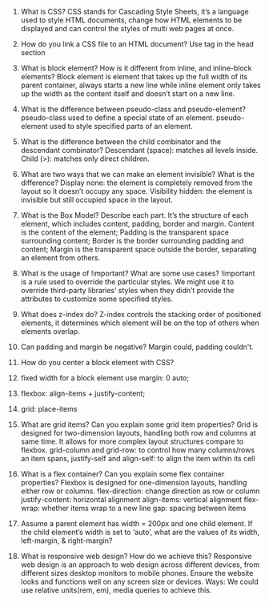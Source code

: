 1. What is CSS?
CSS stands for Cascading Style Sheets, it’s a language used to style HTML documents, change how HTML elements to be displayed and can control the styles of multi web pages at once.

2. How do you link a CSS file to an HTML document?
Use <link> tag in the head section

3. What is block element? How is it different from inline, and inline-block elements?
Block element is element that takes up the full width of its parent container, always starts a new line while inline element only takes up the width as the content itself and doesn’t start on a new line.

4. What is the difference between pseudo-class and pseudo-element?
pseudo-class used to define a special state of an element.
pseudo-element used to style specified parts of an element.

5. What is the difference between the child combinator and the descendant
combinator?
Descendant (space): matches all levels inside.
Child (>): matches only direct children.

6. What are two ways that we can make an element invisible? What is the
difference?
Display none: the element is completely removed from the layout so it doesn’t occupy any space.
Visibility hidden: the element is invisible but still occupied space in the layout.

7. What is the Box Model? Describe each part.
It’s the structure of each element, which includes content, padding, border and margin.
Content is the content of the element;
Padding is the transparent space surrounding content;
Border is the border surrounding padding and content;
Margin is the transparent space outside the border, separating an element from others.

8. What is the usage of !important? What are some use cases?
!important is a rule used to override the particular styles. We might use it to override third-party libraries’ styles when they didn’t provide the attributes to customize some specified styles.

9. What does z-index do?
Z-index controls the stacking order of positioned elements, it determines which element will be on the top of others when elements overlap.

10. Can padding and margin be negative?
Margin could, padding couldn't.

11. How do you center a block element with CSS?
1. fixed width for a block element use margin: 0 auto;
2. flexbox: align-items + justify-content;
3. grid: place-items

12. What are grid items? Can you explain some grid item properties?
Grid is designed for two-dimension layouts, handling both row and columns at same time. It allows for more complex layout structures compare to flexbox.
grid-column and grid-row: to control how many columns/rows an item spans, justify-self and align-self: to align the item within its cell

13. What is a flex container? Can you explain some flex container properties?
Flexbox is designed for one-dimension layouts, handling either row or columns.
flex-direction: change direction as row or column
justify-content: horizontal alignment
align-items: vertical alignment
flex-wrap: whether items wrap to a new line
gap: spacing between items

14. Assume a parent element has width = 200px and one child element. If the child
element’s width is set to ‘auto’, what are the values of its width, left-margin, &
right-margin?

15. What is responsive web design? How do we achieve this?
Responsive web design is an approach to web design across different devices, from different sizes desktop monitors to mobile phones. Ensure the website looks and functions well on any screen size or devices.
Ways: We could use relative units(rem, em), media queries to achieve this.

